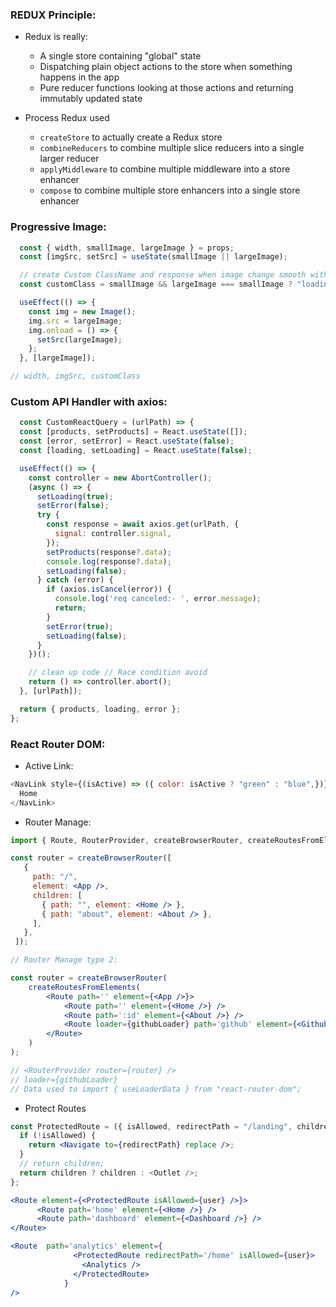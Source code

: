 ### REDUX Principle: 
- Redux is really:
  *  A single store containing "global" state
  *  Dispatching plain object actions to the store when something happens in the app
  *  Pure reducer functions looking at those actions and returning immutably updated state

- Process Redux used
  *  `createStore` to actually create a Redux store
  *  `combineReducers` to combine multiple slice reducers into a single larger reducer
  *  `applyMiddleware` to combine multiple middleware into a store enhancer
  *  `compose` to combine multiple store enhancers into a single store enhancer
 
### Progressive Image:
```jsx
  const { width, smallImage, largeImage } = props;
  const [imgSrc, setSrc] = useState(smallImage || largeImage);

  // create Custom ClassName and response when image change smooth with blur effect
  const customClass = smallImage && largeImage === smallImage ? "loading" : "loaded";

  useEffect(() => {
    const img = new Image();
    img.src = largeImage;
    img.onload = () => {
      setSrc(largeImage);
    };
  }, [largeImage]);

// width, imgSrc, customClass
```

### Custom API Handler with axios:
```jsx
  const CustomReactQuery = (urlPath) => {
  const [products, setProducts] = React.useState([]);
  const [error, setError] = React.useState(false);
  const [loading, setLoading] = React.useState(false);

  useEffect(() => {
    const controller = new AbortController();
    (async () => {
      setLoading(true);
      setError(false);
      try {
        const response = await axios.get(urlPath, {
          signal: controller.signal,
        });
        setProducts(response?.data);
        console.log(response?.data);
        setLoading(false);
      } catch (error) {
        if (axios.isCancel(error)) {
          console.log('req canceled:- ', error.message);
          return;
        }
        setError(true);
        setLoading(false);
      }
    })();

    // clean up code // Race condition avoid
    return () => controller.abort();
  }, [urlPath]);

  return { products, loading, error };
};

```

### React Router DOM:
- Active Link:
```js
<NavLink style={(isActive) => ({ color: isActive ? "green" : "blue",})} to='/' >
  Home
</NavLink>
```
- Router Manage:
```jsx
import { Route, RouterProvider, createBrowserRouter, createRoutesFromElements, } from "react-router-dom";

const router = createBrowserRouter([
   {
     path: "/",
     element: <App />,
     children: [
       { path: "", element: <Home /> },
       { path: "about", element: <About /> },
     ],
   },
 ]);

// Router Manage type 2:

const router = createBrowserRouter(
    createRoutesFromElements(
        <Route path='' element={<App />}>
            <Route path='' element={<Home />} />
            <Route path=':id' element={<About />} />
            <Route loader={githubLoader} path='github' element={<Github />} />
        </Route>
    )
);

// <RouterProvider router={router} />
// loader={githubLoader}
// Data used to import { useLoaderData } from "react-router-dom";
```
- Protect Routes
```jsx
const ProtectedRoute = ({ isAllowed, redirectPath = "/landing", children }) => {
  if (!isAllowed) {
    return <Navigate to={redirectPath} replace />;
  }
  // return children;
  return children ? children : <Outlet />;
};

<Route element={<ProtectedRoute isAllowed={user} />}>
      <Route path='home' element={<Home />} />
      <Route path='dashboard' element={<Dashboard />} />
</Route>

<Route  path='analytics' element={
              <ProtectedRoute redirectPath='/home' isAllowed={user}>
                <Analytics />
              </ProtectedRoute>
            }
/>
```
